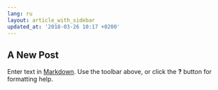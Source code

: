 ```yaml
---
lang: ru
layout: article_with_sidebar
updated_at: '2018-03-26 10:17 +0200'
---
```

## A New Post

Enter text in [Markdown](http://daringfireball.net/projects/markdown/). Use the toolbar above, or click the **?** button for formatting help.
